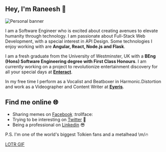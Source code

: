 ## Hey, I'm Raneesh 👋
![Personal banner](https://drive.google.com/uc?export=view&id=1qhDm0Go170c9eXnOuC0QSh8ZakYXsMGH)

I am a Software Engineer who is excited about creating avenues to 
elevate humanity through technology. I am passionate about Full-Stack 
Web Development, with a special interest in API Design. Some technologies
I enjoy working with are **Angular, React, Node.js and Flask**. 

I am a fresh graduate from the University of Westminster, UK with a **BEng (Hons) 
Software Engineering degree with First Class Honours**. I am currently working on a
project to revolutionize entertainment discovery for all your special days at 
**[Enteract](https://enteract.lk)**.

In my free time I perform as a Vocalist and Beatboxer in Harmonic.Distortion
and work as a Videographer and Content Writer at **[Eyeris](https://eyeriscreations.com)**.

## Find me online 🌐

* Sharing memes on [Facebook](https://www.facebook.com/raneesh.gomez) :trollface:
* Trying to be interesting on [Twitter](https://twitter.com/raneeshgo) 🌚
* Being a professional on [Linkedin](https://www.linkedin.com/in/raneesh-gomez2307) 😎

P.S. I'm one of the world's biggest Tolkien fans and a metalhead \m/🔥

[LOTR GIF](https://thumbs.gfycat.com/CreamyBrokenFallowdeer-small.gif)
